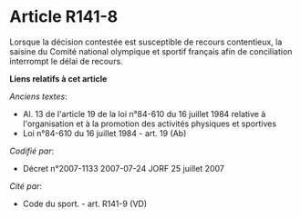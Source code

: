 # Article R141-8

Lorsque la décision contestée est susceptible de recours contentieux, la saisine du Comité national olympique et sportif
français afin de conciliation interrompt le délai de recours.

**Liens relatifs à cet article**

_Anciens textes_:

  - Al. 13 de l'article 19 de la loi n°84-610 du 16 juillet 1984 relative à l'organisation et à la promotion des activités physiques et sportives
  - Loi n°84-610 du 16 juillet 1984 - art. 19 (Ab)

_Codifié par_:

  - Décret n°2007-1133 2007-07-24 JORF 25 juillet 2007

_Cité par_:

  - Code du sport. - art. R141-9 (VD)
